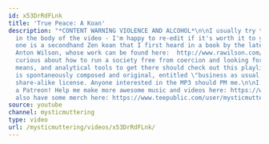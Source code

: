 ```yaml
---
id: x53DrRdFLnk
title: 'True Peace: A Koan'
description: "*CONTENT WARNING VIOLENCE AND ALCOHOL*\n\nI usually try to put those
  in the body of the video - I'm happy to re-edit if it's worth it to y'all. \n\nThis
  one is a secondhand Zen koan that I first heard in a book by the late lamented Robert
  Anton Wilson, whose work can be found here:  http://www.rawilson.com/\n\nAnyone
  curious about how to run a society free from coercion and looking for possible ways,
  means, and analytical tools to get there should check out this playlist: https://youtu.be/HwJBI6lWmpQ\n\nMusic
  is spontaneously composed and original, entitled \"business as usual,\" under a
  share-alike license. Anyone interested in the MP3 should PM me.\n\nI finally have
  a Patreon! Help me make more awesome music and videos here: https://www.patreon.com/mysticmuttering\n\nI
  also have some merch here: https://www.teepublic.com/user/mysticmuttering"
source: youtube
channel: mysticmuttering
type: video
url: /mysticmuttering/videos/x53DrRdFLnk/
---
```

